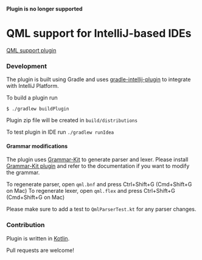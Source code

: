 **Plugin is no longer supported**

# QML support for IntelliJ-based IDEs

[QML support plugin](https://plugins.jetbrains.com/plugin/9532-qml-support)

### Development

The plugin is built using Gradle and uses [gradle-intellij-plugin](https://github.com/JetBrains/gradle-intellij-plugin)
to integrate with IntelliJ Platform.
 
To build a plugin run

```
$ ./gradlew buildPlugin
```

Plugin zip file will be created in `build/distributions`

To test plugin in IDE run `./gradlew runIdea`

#### Grammar modifications

The plugin uses [Grammar-Kit](https://github.com/jetbrains/grammar-kit) to generate parser and lexer. Please install [Grammar-Kit plugin](https://plugins.jetbrains.com/plugin/6606-grammar-kit) and refer to the documentation if you want to modify the grammar.

To regenerate parser, open `qml.bnf` and press Ctrl+Shift+G (Cmd+Shift+G on Mac)
To regenerate lexer, open `qml.flex` and press Ctrl+Shift+G (Cmd+Shift+G on Mac)

Please make sure to add a test to `QmlParserTest.kt` for any parser changes.
 
### Contribution

Plugin is written in [Kotlin](http://kotlinlang.org/).

Pull requests are welcome!
